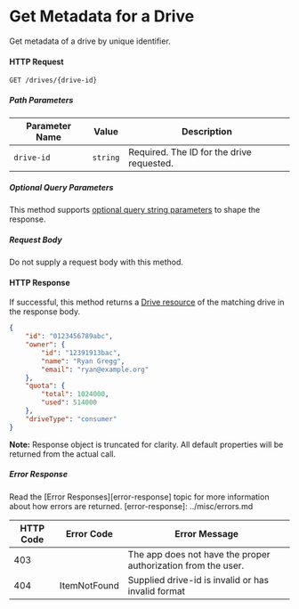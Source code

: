 ﻿# Get Metadata for a Drive
Get metadata of a drive by unique identifier.

#### HTTP Request

```
GET /drives/{drive-id}
```

##### Path Parameters
Parameter Name | Value    | Description
-------------- | -------- | ------------
`drive-id`     | `string` | Required. The ID for the drive requested.

##### Optional Query Parameters

This method supports [optional query string parameters][odata-query-parameters]
to shape the response.

##### Request Body
Do not supply a request body with this method.

#### HTTP Response

If successful, this method returns a [Drive resource][drive-resource] of
the matching drive in the response body.

```json
{
    "id": "0123456789abc",
    "owner": {
        "id": "12391913bac",
        "name": "Ryan Gregg",
        "email": "ryan@example.org"
    },
    "quota": {
        "total": 1024000,
        "used": 514000
    },
    "driveType": "consumer"
}

```
**Note:** Response object is truncated for clarity. All default properties will
be returned from the actual call.

##### Error Response

Read the [Error Responses][error-response] topic for more information about
how errors are returned.
[error-response]: ../misc/errors.md

HTTP Code | Error Code     | Error Message
--------- | -------------- | --------------
403       |                | The app does not have the proper authorization from the user.
404       | ItemNotFound   | Supplied drive-id is invalid or has invalid format

[drive-resource]: ../drives/README.md
[odata-query-parameters]: ../odata/optional-query-parameters.md
